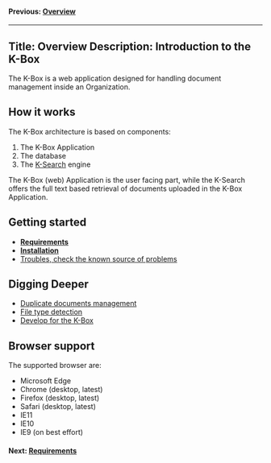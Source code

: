 #### Previous: [Overview](./maintenance/intro-dev.md)


---
Title: Overview
Description: Introduction to the K-Box
---

The K-Box is a web application designed for handling document management inside an Organization.

## How it works

The K-Box architecture is based on components:

1. The K-Box Application
2. The database
3. The [K-Search](https://github.com/k-box/k-search) engine

The K-Box (web) Application is the user facing part, while the K-Search offers the full text based retrieval of documents uploaded in the K-Box Application.

## Getting started

- [**Requirements**](./requirements.md)
- [**Installation**](./installation.md)
- [Troubles, check the known source of problems](./maintenance/troubleshooting.md)

## Digging Deeper

- [Duplicate documents management](./documents/duplicates.md)
- [File type detection](./documents/type-detection.md)
- [Develop for the K-Box](../developer/index.md)

## Browser support

The supported browser are:

- Microsoft Edge
- Chrome (desktop, latest) 
- Firefox (desktop, latest) 
- Safari (desktop, latest) 
- IE11
- IE10
- IE9 (on best effort)

#### Next: [Requirements](./requirements.md)
